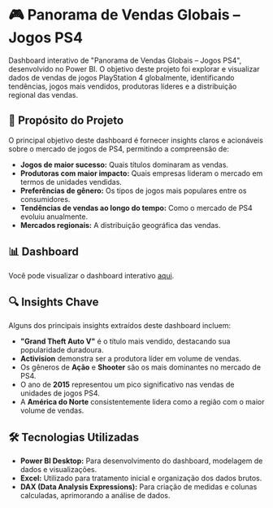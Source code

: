 <h1 id="-panorama-de-vendas-globais-jogos-ps4-">🎮 Panorama de Vendas Globais – Jogos PS4</h1>
<p>Dashboard interativo de &quot;Panorama de Vendas Globais – Jogos PS4&quot;, desenvolvido no Power BI. O objetivo deste projeto foi explorar e visualizar dados de vendas de jogos PlayStation 4 globalmente, identificando tendências, jogos mais vendidos, produtoras líderes e a distribuição regional das vendas.</p>
<h2 id="-prop%C3%B3sito-do-projeto-">🚀 Propósito do Projeto</h2>
<p>O principal objetivo deste dashboard é fornecer insights claros e acionáveis sobre o mercado de jogos de PS4, permitindo a compreensão de:</p>
<ul>
<li><strong>Jogos de maior sucesso:</strong> Quais títulos dominaram as vendas.</li>
<li><strong>Produtoras com maior impacto:</strong> Quais empresas lideram o mercado em termos de unidades vendidas.</li>
<li><strong>Preferências de gênero:</strong> Os tipos de jogos mais populares entre os consumidores.</li>
<li><strong>Tendências de vendas ao longo do tempo:</strong> Como o mercado de PS4 evoluiu anualmente.</li>
<li><strong>Mercados regionais:</strong> A distribuição geográfica das vendas.</li>
</ul>
<h2 id="-dashboard-">📊 Dashboard</h2>
<p>Você pode visualizar o dashboard interativo <a href="https://app.powerbi.com/reportEmbed?reportId=cf803db6-dc47-4919-a292-b0a40b7f7cb7&autoAuth=true&ctid=f310b526-e195-4805-a55e-67e28f2fefdb">aqui</a>.</p>
<h2 id="-insights-chave-">🔍 Insights Chave</h2>
<p>Alguns dos principais insights extraídos deste dashboard incluem:</p>
<ul>
<li><strong>&quot;Grand Theft Auto V&quot;</strong> é o título mais vendido, destacando sua popularidade duradoura.</li>
<li><strong>Activision</strong> demonstra ser a produtora líder em volume de vendas.</li>
<li>Os gêneros de <strong>Ação</strong> e <strong>Shooter</strong> são os mais dominantes no mercado de PS4.</li>
<li>O ano de <strong>2015</strong> representou um pico significativo nas vendas de unidades de jogos PS4.</li>
<li>A <strong>América do Norte</strong> consistentemente lidera como a região com o maior volume de vendas.</li>
</ul>
<h2 id="-tecnologias-utilizadas-">🛠️ Tecnologias Utilizadas</h2>
<ul>
<li><strong>Power BI Desktop:</strong> Para desenvolvimento do dashboard, modelagem de dados e visualizações.</li>
<li><strong>Excel:</strong> Utilizado para tratamento inicial e organização dos dados brutos.</li>
<li><strong>DAX (Data Analysis Expressions):</strong> Para criação de medidas e colunas calculadas, aprimorando a análise de dados.</li>
</ul>
